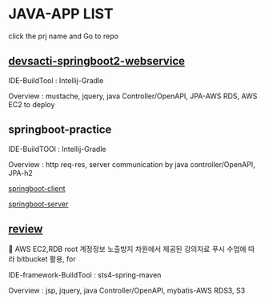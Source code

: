# JAVA-APP LIST
click the prj name and Go to repo

## [devsacti-springboot2-webservice](https://github.com/devsacti/devsacti-springboot2-webservice)
IDE-BuildTool : Intellij-Gradle

Overview : mustache, jquery, java Controller/OpenAPI, JPA-AWS RDS, AWS EC2 to deploy

## springboot-practice
IDE-BuildTOOl : Intellij-Gradle

Overview : http req-res, server communication by java controller/OpenAPI, JPA-h2

[springboot-client](https://github.com/devsacti/springboot-client)

[springboot-server](https://github.com/devsacti/springboot-server)

## [review](https://bitbucket.org/devsacti/devsacti-spring-webservice/src/master/)
🚩 AWS EC2,RDB root 계정정보 노출방지 차원에서 제공된 강의자료 푸시 수업에 따라 bitbucket 활용, for 

IDE-framework-BuildTool : sts4-spring-maven

Overview : jsp, jquery, java Controller/OpenAPI, mybatis-AWS RDS3, S3
